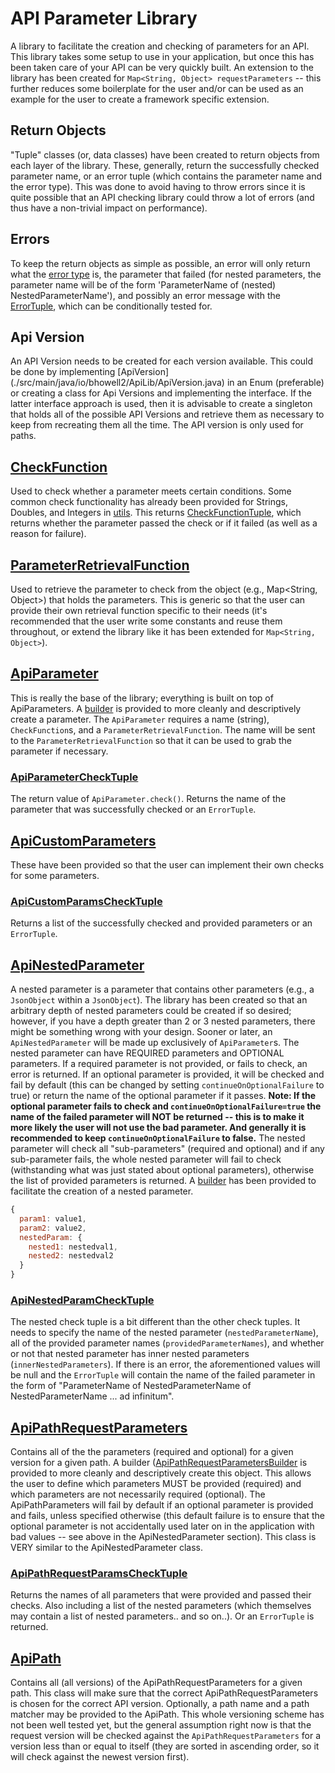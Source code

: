 # API Parameter Library
A library to facilitate the creation and checking of parameters for an API.  This library takes some setup to use in your application, but once this
has been taken care of your API can be very quickly built. An extension to the library has been created for `Map<String, Object> requestParameters`
-- this further reduces some boilerplate for the user and/or can be used as an example for the user to create a framework specific extension.

## Return Objects
"Tuple" classes (or, data classes) have been created to return objects from each layer of the library. These, generally, return the successfully
checked parameter name, or an error tuple (which contains the parameter name and the error type). This was done to avoid having to throw errors since
it is quite possible that an API checking library could throw a lot of errors (and thus have a non-trivial impact on performance).

## Errors
To keep the return objects as simple as possible, an error will only return what the [error type](./src/main/java/io/bhowell2/ApiLib/ErrorType.java)
is, the parameter that failed (for nested parameters, the parameter name will be of the form 'ParameterName of (nested) NestedParameterName'), and
possibly an error message with the [ErrorTuple](./src/main/java/io/bhowell2/ApiLib/ErrorTuple.java), which can be conditionally tested for.



## Api Version
An API Version needs to be created for each version available. This could be done by implementing [ApiVersion]
(./src/main/java/io/bhowell2/ApiLib/ApiVersion.java) in an Enum (preferable) or creating a class for Api Versions and
implementing the interface. If the latter interface approach is used, then it is advisable to create a singleton that holds all of the possible API
Versions and retrieve them as necessary to keep from recreating them all the time. The API version is only used for paths.

## [CheckFunction](./src/main/java/io/bhowell2/ApiLib/CheckFunction.java)
Used to check whether a parameter meets certain conditions. Some common check functionality has already been provided for Strings, Doubles, and Integers in [utils](./src/main/java/io/bhowell2/ApiLib/utils). This returns [CheckFunctionTuple](./src/main/java/io/bhowell2/ApiLib/CheckFunctionTuple.java), which returns whether the parameter passed the check or if it failed (as well as a reason for failure).

## [ParameterRetrievalFunction](./src/main/java/io/bhowell2/ApiLib/ParameterRetrievalFunction.java)
Used to retrieve the parameter to check from the object (e.g., Map<String, Object>) that holds the parameters. This is generic so that the user can provide their own retrieval function specific to their needs (it's recommended that the user write some constants and reuse them throughout, or extend the library like it has been extended for `Map<String, Object>`).

## [ApiParameter](./src/main/java/io/bhowell2/ApiLib/ApiParameter.java)
This is really the base of the library; everything is built on top of ApiParameters. A [builder](./src/main/java/io/bhowell2/ApiLib/ApiParameterBuilder.java) is provided to more cleanly and descriptively create a
parameter. The `ApiParameter` requires a name (string), `CheckFunction`s, and a `ParameterRetrievalFunction`. The name will be sent to the `ParameterRetrievalFunction` so that it can be used to grab the parameter if necessary.

### [ApiParameterCheckTuple](./src/main/java/io/bhowell2/ApiLib/ApiParameterCheckTuple.java)
The return value of `ApiParameter.check()`. Returns the name of the parameter that was successfully checked or an `ErrorTuple`.

## [ApiCustomParameters](./src/main/java/io/bhowell2/ApiLib/ApiCustomParameters.java)
These have been provided so that the user can implement their own checks for some parameters.

### [ApiCustomParamsCheckTuple](./src/main/java/io/bhowell2/ApiLib/ApiCustomParamsCheckTuple.java)
Returns a list of the successfully checked and provided parameters or an `ErrorTuple`.

## [ApiNestedParameter](./src/main/java/io/bhowell2/ApiLib/ApiNestedParameter.java)
A nested parameter is a parameter that contains other parameters (e.g., a `JsonObject` within a `JsonObject`). The library has been created so that an arbitrary depth of nested parameters could be created if so desired; however, if you have a depth greater than 2 or 3 nested parameters, there might be something wrong with your design. Sooner or later, an `ApiNestedParameter` will be made up exclusively of `ApiParameter`s.  The nested parameter can have REQUIRED parameters and OPTIONAL parameters. If a required parameter is not provided, or fails to check, an error is returned. If an optional parameter is provided, it will be checked and fail by default (this can be changed by setting `continueOnOptionalFailure` to true) or return the name of the optional parameter if it passes. **Note: If the optional parameter fails to check and `continueOnOptionalFailure=true` the name of the failed parameter will NOT be returned -- this is to make it more likely the user will not use the bad parameter. And generally it is recommended to keep `continueOnOptionalFailure` to false.**  The nested parameter will check all "sub-parameters" (required and optional) and if any sub-parameter fails, the whole nested parameter will fail to check (withstanding what was just stated about optional parameters), otherwise the list of provided parameters is returned. A [builder](./src/main/java/io/bhowell2/ApiLib/ApiNestedParameterBuilder.java) has been provided to facilitate the creation of a nested parameter.

```javascript
{
  param1: value1,
  param2: value2,
  nestedParam: {
    nested1: nestedval1,
    nested2: nestedval2
  }
}
```

### [ApiNestedParamCheckTuple](./src/main/java/io/bhowell2/ApiLib/ApiNestedParamCheckTuple.java)
The nested check tuple is a bit different than the other check tuples. It needs to specify the name of the nested parameter (`nestedParameterName`), all of the provided parameter names (`providedParameterNames`), and whether or not that nested parameter has inner nested parameters (`innerNestedParameters`). If there is an error, the aforementioned values will be null and the `ErrorTuple` will contain the name of the failed parameter in the form of "ParameterName of NestedParameterName of NestedParameterName ... ad infinitum".

## [ApiPathRequestParameters](./src/main/java/io/bhowell2/ApiLib/ApiPathRequestParameters.java)
Contains all of the the parameters (required and optional) for a given version for a given path. A builder ([ApiPathRequestParametersBuilder](
./src/main/java/io/bhowell2/ApiLib/ApiPathRequestParametersBuilder.java) is provided to more cleanly and descriptively create this object. This allows the
user to define which parameters MUST be provided (required) and which parameters are not necessarily required (optional). The ApiPathParameters will fail by default if an optional parameter is provided and fails, unless specified otherwise (this default failure is to ensure that the optional parameter is not accidentally used later on in the application with bad values -- see above in the ApiNestedParameter section). This class is VERY similar to the ApiNestedParameter class.

### [ApiPathRequestParamsCheckTuple](./src/main/java/io/bhowell2/ApiLib/ApiPathRequestParamsCheckTuple.java)
Returns the names of all parameters that were provided and passed their checks. Also including a list of the nested parameters (which themselves may contain a list of nested parameters.. and so on..). Or an `ErrorTuple` is returned.

## [ApiPath](./src/main/java/io/bhowell2/ApiLib/ApiPath.java)
Contains all (all versions) of the ApiPathRequestParameters for a given path. This class will make sure that the correct ApiPathRequestParameters is chosen for the correct API version. Optionally, a path name and a path matcher may be provided to the ApiPath. This whole versioning scheme has not been well tested yet, but the general assumption right now is that the request version will be checked against the `ApiPathRequestParameters` for a version less than or equal to itself (they are sorted in ascending order, so it will check against the newest version first).
